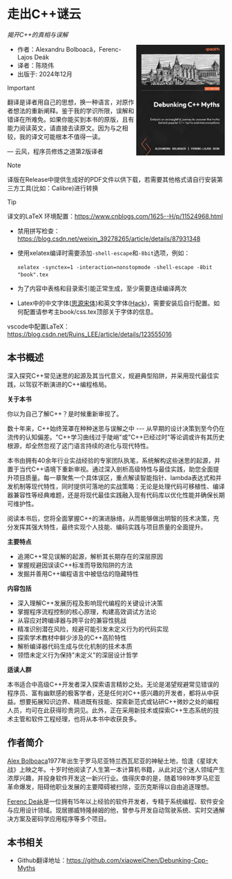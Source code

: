 # 走出C++谜云

*揭开C++的真相与误解*

<a href=""><img src="cover.png" height="256px" align="right"></a>

* 作者：Alexandru Bolboacă，Ferenc-Lajos Deák
* 译者：陈晓伟
* 出版于: 2024年12月

> [!IMPORTANT]
> 翻译是译者用自己的思想，换一种语言，对原作者想法的重新阐释。鉴于我的学识所限，误解和错译在所难免。如果你能买到本书的原版，且有能力阅读英文，请直接去读原文。因为与之相较，我的译文可能根本不值得一读。
>
> — 云风，程序员修炼之道第2版译者

> [!NOTE]
> 译版在Release中提供生成好的PDF文件以供下载，若需要其他格式请自行安装第三方工具(比如：Calibre)进行转换

> [!TIP]
> 译文的LaTeX 环境配置：https://www.cnblogs.com/1625--H/p/11524968.html
>
>  * 禁用拼写检查：https://blog.csdn.net/weixin_39278265/article/details/87931348
>
>  * 使用xelatex编译时需要添加`-shell-escape`和`-8bit`选项，例如：
>
>    `xelatex -synctex=1 -interaction=nonstopmode -shell-escape -8bit "book".tex`
>
>  * 为了内容中表格和目录索引能正常生成，至少需要连续编译两次
>
>  * Latex中的中文字体([思源宋体](https://github.com/notofonts/noto-cjk/releases))和英文字体([Hack](https://github.com/source-foundry/Hack-windows-installer/releases/tag/v1.6.0))，需要安装后自行配置。如何配置请参考主book/css.tex顶部关于字体的信息。
>
> vscode中配置LaTeX：https://blog.csdn.net/Ruins_LEE/article/details/123555016

## 本书概述

深入探究C++常见迷思的起源及其当代意义，规避典型陷阱，并采用现代最佳实践，以驾驭不断演进的C++编程格局。

**关于本书**

你以为自己了解C++？是时候重新审视了。

数十年来，C++始终笼罩在种种迷思与误解之中 --- 从早期的设计决策到至今仍在流传的认知偏差。"C++学习曲线过于陡峭"或"C++已经过时"等论调或许有其历史根源，却全然忽视了这门语言持续的进化与现代特性。

本书由拥有40余年行业实战经验的专家团队执笔，系统解构这些迷思的起源，并置于当代C++语境下重新审视。通过深入剖析高级特性与最佳实践，助您全面提升项目质量。每一章聚焦一个具体误区，重点解读智能指针、lambda表达式和并发机制等现代特性，同时提供可落地的实战策略：无论是处理代码可移植性、编译器兼容性等经典难题，还是将现代最佳实践融入现有代码库以优化性能并确保长期可维护性。

阅读本书后，您将全面掌握C++的演进脉络，从而能够做出明智的技术决策，充分发挥其强大特性，最终实现个人技能、编码实践与项目质量的全面提升。

**主要特点**

* 追溯C++常见误解的起源，解析其长期存在的深层原因
* 掌握规避因误读C++标准而导致陷阱的方法
* 发掘并善用C++编程语言中被低估的隐藏特性

**内容包括**

* 深入理解C++发展历程及影响现代编程的关键设计决策
* 掌握程序流程控制的核心原理，构建高效调试方法论
* 从容应对跨编译器与跨平台的兼容性挑战
* 精准识别潜在风险，规避可能引发未定义行为的代码实现
* 探索学术教材中鲜少涉及的C++高阶特性
* 解析编译器代码生成与优化机制的技术本质
* 领悟未定义行为保持"未定义"的深层设计哲学

**适读人群**

本书适合中高级C++开发者深入探索语言精妙之处。无论是渴望规避常见错误的程序员、富有幽默感的极客学者，还是任何对C++感兴趣的开发者，都将从中获益。想要拓展知识边界、精进既有技能、探索新范式或钻研C++微妙之处的编程人员，均可在此获得珍贵洞见。此外，正在采用新技术或探索C++生态系统的技术主管和软件工程经理，也将从本书中收获良多。

## 作者简介

[Alex Bolboaca](https://www.amazon.com/stores/author/B07VGJ5RND/about?ingress=0&visitId=3681fba3-55d3-4740-bd35-8040d21f011d&ref_=ap_rdr)1977年出生于罗马尼亚特兰西瓦尼亚的神秘土地，恰逢《星球大战》上映之年。十岁时他阅读了人生第一本计算机书籍，从此对这个迷人领域产生浓厚兴趣，并投身软件开发这一新兴行业。值得庆幸的是，随着1989年罗马尼亚革命爆发，阻碍他职业发展的主要障碍被扫除，亚历克斯得以自由追逐理想。

[Ferenc Deák](https://www.amazon.com/stores/author/B0DT724DDC/about?ingress=0&visitId=1d5aad24-db29-468e-aa25-2626037f0f87&ref_=ap_rdr)是一位拥有15年以上经验的软件开发者，专精于系统编程、软件安全与应用设计领域。现居挪威特隆赫姆的他，曾参与开发自动驾驶系统、实时交通解决方案及密码学应用程序等多个项目。

## 本书相关

* Github翻译地址：https://github.com/xiaoweiChen/Debunking-Cpp-Myths


